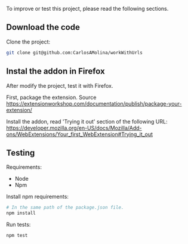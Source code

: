 To improve or test this project, please read the following sections.

## Download the code

Clone the project:

```bash
git clone git@github.com:CarlosAMolina/workWithUrls
```

## Instal the addon in Firefox

After modify the project, test it with Firefox.

First, package the extension. Source <https://extensionworkshop.com/documentation/publish/package-your-extension/>

Install the addon, read 'Trying it out' section of the following URL: <https://developer.mozilla.org/en-US/docs/Mozilla/Add-ons/WebExtensions/Your_first_WebExtension#Trying_it_out>

## Testing

Requirements:

- Node
- Npm

Install npm requirements:

```bash
# In the same path of the package.json file.
npm install
```

Run tests:

```bash
npm test
```
